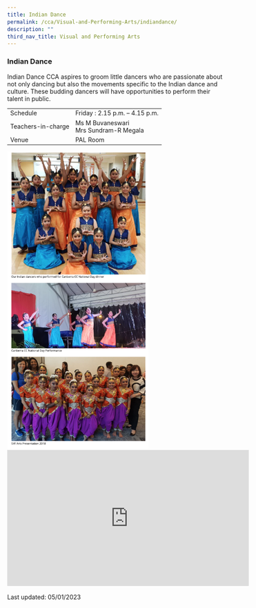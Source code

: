 ```yaml
---
title: Indian Dance
permalink: /cca/Visual-and-Performing-Arts/indiandance/
description: ""
third_nav_title: Visual and Performing Arts
---
```

### Indian Dance

Indian Dance CCA aspires to groom little dancers who are passionate about not only dancing but also the movements specific to the Indian dance and culture. These budding dancers will have opportunities to perform their talent in public.

|  |  |
|---|---|
| Schedule | Friday : 2.15 p.m. – 4.15 p.m. |
| Teachers-in-charge | Ms M Buvaneswari <br>Mrs Sundram-R Megala  |
|  Venue | PAL Room |

<img src="/images/idance.png" style="width:65%">

<div class="bp-youtube">

<iframe width="560" height="315" src="https://www.youtube.com/embed/b7XAueKUU9E" title="YouTube video player" frameborder="0" allow="accelerometer; autoplay; clipboard-write; encrypted-media; gyroscope; picture-in-picture" allowfullscreen=""></iframe>

</div>

Last updated: 05/01/2023